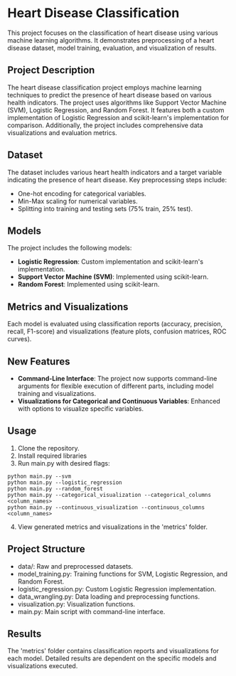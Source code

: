 # Heart Disease Classification
This project focuses on the classification of heart disease using various machine learning algorithms. It demonstrates preprocessing of a heart disease dataset, model training, evaluation, and visualization of results.

## Project Description
The heart disease classification project employs machine learning techniques to predict the presence of heart disease based on various health indicators. The project uses algorithms like Support Vector Machine (SVM), Logistic Regression, and Random Forest. It features both a custom implementation of Logistic Regression and scikit-learn's implementation for comparison. Additionally, the project includes comprehensive data visualizations and evaluation metrics.

## Dataset
The dataset includes various heart health indicators and a target variable indicating the presence of heart disease. Key preprocessing steps include:

 - One-hot encoding for categorical variables.
 - Min-Max scaling for numerical variables.
 - Splitting into training and testing sets (75% train, 25% test).

## Models
The project includes the following models:

 - **Logistic Regression**: Custom implementation and scikit-learn's implementation.
 - **Support Vector Machine (SVM)**: Implemented using scikit-learn.
 - **Random Forest**: Implemented using scikit-learn.

## Metrics and Visualizations
Each model is evaluated using classification reports (accuracy, precision, recall, F1-score) and visualizations (feature plots, confusion matrices, ROC curves).

## New Features
 - **Command-Line Interface**: The project now supports command-line arguments for flexible execution of different parts, including model training and visualizations.
 - **Visualizations for Categorical and Continuous Variables**: Enhanced with options to visualize specific variables.

## Usage
1. Clone the repository.
2. Install required libraries
3. Run main.py with desired flags:

```
python main.py --svm
python main.py --logistic_regression
python main.py --random_forest
python main.py --categorical_visualization --categorical_columns <column_names>
python main.py --continuous_visualization --continuous_columns <column_names>
```

4. View generated metrics and visualizations in the 'metrics' folder.

## Project Structure
 - data/: Raw and preprocessed datasets.
 - model_training.py: Training functions for SVM, Logistic Regression, and Random Forest.
 - logistic_regression.py: Custom Logistic Regression implementation.
 - data_wrangling.py: Data loading and preprocessing functions.
 - visualization.py: Visualization functions.
 - main.py: Main script with command-line interface.

## Results
The 'metrics' folder contains classification reports and visualizations for each model. Detailed results are dependent on the specific models and visualizations executed.